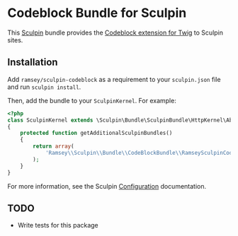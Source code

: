 # Codeblock Bundle for Sculpin

This [Sculpin](https://sculpin.io/) bundle provides the [Codeblock extension for Twig](https://github.com/ramsey/twig-codeblock) to Sculpin sites.

## Installation

Add `ramsey/sculpin-codeblock` as a requirement to your `sculpin.json` file and run `sculpin install`.

Then, add the bundle to your `SculpinKernel`. For example:

``` php
<?php
class SculpinKernel extends \Sculpin\Bundle\SculpinBundle\HttpKernel\AbstractKernel
{
    protected function getAdditionalSculpinBundles()
    {
        return array(
            'Ramsey\\Sculpin\\Bundle\\CodeBlockBundle\\RamseySculpinCodeBlockBundle',
        );
    }
}
```

For more information, see the Sculpin [Configuration](https://sculpin.io/documentation/extending-sculpin/configuration/) documentation.

## TODO

* Write tests for this package

